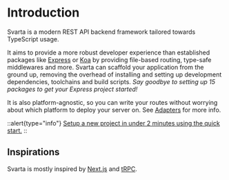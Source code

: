 # Introduction

Svarta is a modern REST API backend framework tailored towards TypeScript usage.

It aims to provide a more robust developer experience than established packages like [Express](https://expressjs.com/) or [Koa](https://koajs.com/) by providing file-based routing, type-safe middlewares and more.
Svarta can scaffold your application from the ground up, removing the overhead of installing and setting up development dependencies, toolchains and build scripts. *Say goodbye to setting up 15 packages to get your Express project started!*

It is also platform-agnostic, so you can write your routes without worrying about which platform to deploy your server on. See [Adapters](/deployment) for more info.

::alert{type="info"}
[Setup a new project in under 2 minutes using the quick start.](/guide/quick-start)
::

## Inspirations

Svarta is mostly inspired by [Next.js](https://nextjs.org/) and [tRPC](https://trpc.io/).

